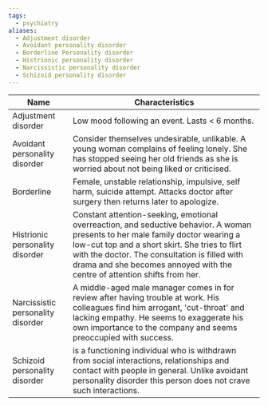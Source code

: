 ```yaml
---
tags:
  - psychiatry
aliases:
  - Adjustment disorder
  - Avoidant personality disorder
  - Borderline Personality disorder
  - Histrionic personality disorder
  - Narcissistic personality disorder
  - Schizoid personality disorder
---
```


| Name                              | Characteristics                                                                                                                                                                                                                                                                                                 |
| --------------------------------- | --------------------------------------------------------------------------------------------------------------------------------------------------------------------------------------------------------------------------------------------------------------------------------------------------------------- |
| Adjustment disorder               | Low mood following an event. Lasts < 6 months.                                                                                                                                                                                                                                                                  |
| Avoidant personality disorder     | Consider themselves undesirable, unlikable. A young woman complains of feeling lonely. She has stopped seeing her old friends as she is worried about not being liked or criticised.                                                                                                                            |
| Borderline                        | Female, unstable relationship, impulsive, self harm, suicide attempt. Attacks doctor after surgery then returns later to apologize.                                                                                                                                                                             |
| Histrionic personality disorder   | Constant attention-seeking, emotional overreaction, and seductive behavior. A woman presents to her male family doctor wearing a low-cut top and a short skirt. She tries to flirt with the doctor. The consultation is filled with drama and she becomes annoyed with the centre of attention shifts from her. |
| Narcissistic personality disorder | A middle-aged male manager comes in for review after having trouble at work. His colleagues find him arrogant, 'cut-throat' and lacking empathy. He seems to exaggerate his own importance to the company and seems preoccupied with success.                                                                   |
| Schizoid personality disorder     | is a functioning individual who is withdrawn from social interactions, relationships and contact with people in general. Unlike avoidant personality disorder this person does not crave such interactions.                                                                                                     |